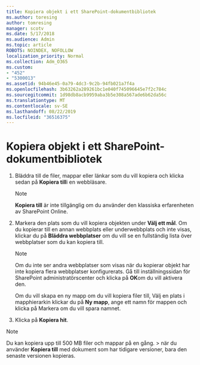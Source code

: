 ```yaml
---
title: Kopiera objekt i ett SharePoint-dokumentbibliotek
ms.author: toresing
author: tomresing
manager: scotv
ms.date: 5/17/2018
ms.audience: Admin
ms.topic: article
ROBOTS: NOINDEX, NOFOLLOW
localization_priority: Normal
ms.collection: Adm_O365
ms.custom:
- "452"
- "5300013"
ms.assetid: 94b46e45-0a79-4dc3-9c2b-94fb021a7f4a
ms.openlocfilehash: 3b63262a289261bc1e040f745096645e7f2c784c
ms.sourcegitcommit: 1d98db8acb9959aba3b5e308a567ade6b62da56c
ms.translationtype: MT
ms.contentlocale: sv-SE
ms.lasthandoff: 08/22/2019
ms.locfileid: "36516375"
---
```

# <a name="copy-items-in-a-sharepoint-document-library"></a>Kopiera objekt i ett SharePoint-dokumentbibliotek

1. Bläddra till de filer, mappar eller länkar som du vill kopiera och klicka sedan på **Kopiera till**i en webbläsare.

    > [!NOTE]
    > **Kopiera till** är inte tillgänglig om du använder den klassiska erfarenheten av SharePoint Online.
  
2. Markera den plats som du vill kopiera objekten under **Välj ett mål**. Om du kopierar till en annan webbplats eller underwebbplats och inte visas, klickar du på **Bläddra webbplatser** om du vill se en fullständig lista över webbplatser som du kan kopiera till.

    > [!NOTE]
    > Om du inte ser andra webbplatser som visas när du kopierar objekt har inte kopiera flera webbplatser konfigurerats. Gå till inställningssidan för SharePoint administratörscenter och klicka på **OK**om du vill aktivera den.
  
    Om du vill skapa en ny mapp om du vill kopiera filer till, Välj en plats i mapphierarkin klickar du på **Ny mapp**, ange ett namn för mappen och klicka på Markera om du vill spara namnet.

3. Klicka på **Kopiera hit**.

> [!NOTE]
> Du kan kopiera upp till 500 MB filer och mappar på en gång. > när du använder **Kopiera till** med dokument som har tidigare versioner, bara den senaste versionen kopieras.
  
